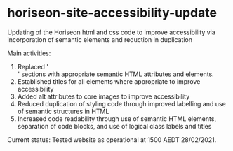 # horiseon-site-accessibility-update
Updating of the Horiseon html and css code to improve accessibility via incorporation of semantic elements and reduction in duplication

Main activities:

1. Replaced '<div>' sections with appropriate semantic HTML attributes and elements. 
2. Established titles for all elements where appropriate to improve accessibility
3. Added alt attributes to core images to improve accessibility
4. Reduced duplication of styling code through improved labelling and use of semantic structures in HTML
5. Increased code readability through use of semantic HTML elements, separation of code blocks, and use of logical class labels and titles

Current status:
Tested website as operational at 1500 AEDT 28/02/2021. 
